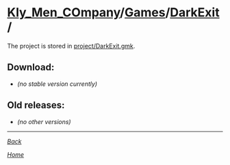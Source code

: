 ﻿# [Kly_Men_COmpany](https://github.com/aleksusklim/Kly_Men_COmpany "Kly_Men_COmpany")/[Games](https://github.com/aleksusklim/Kly_Men_COmpany/tree/master/Games "Kly_Men_COmpany/Games/")/[DarkExit](https://github.com/aleksusklim/DarkExit "Kly_Men_COmpany/Games/DarkExit/")/

The project is stored in [project/DarkExit.gmk](./project/DarkExit.gmk).

## Download:

- _(no stable version currently)_

## Old releases:

- _(no other versions)_

---

_[Back](https://github.com/aleksusklim/Kly_Men_COmpany/tree/master/Games "Kly_Men_COmpany/Games/")_

_[Home](https://github.com/aleksusklim/Kly_Men_COmpany "Kly_Men_COmpany")_
